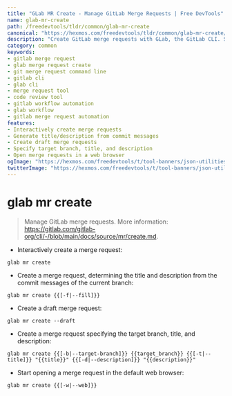 ```yaml
---
title: "GLab MR Create - Manage GitLab Merge Requests | Free DevTools"
name: glab-mr-create
path: /freedevtools/tldr/common/glab-mr-create
canonical: "https://hexmos.com/freedevtools/tldr/common/glab-mr-create/"
description: "Create GitLab merge requests with GLab, the GitLab CLI. Simplify your workflow and manage code reviews efficiently using command-line. Free online tool, no registration required."
category: common
keywords:
- gitlab merge request
- glab merge request create
- git merge request command line
- gitlab cli
- glab cli
- merge request tool
- code review tool
- gitlab workflow automation
- glab workflow
- gitlab merge request automation
features:
- Interactively create merge requests
- Generate title/description from commit messages
- Create draft merge requests
- Specify target branch, title, and description
- Open merge requests in a web browser
ogImage: "https://hexmos.com/freedevtools/t/tool-banners/json-utilities-banner.png"
twitterImage: "https://hexmos.com/freedevtools/t/tool-banners/json-utilities-banner.png"
---
```


# glab mr create

> Manage GitLab merge requests.
> More information: <https://gitlab.com/gitlab-org/cli/-/blob/main/docs/source/mr/create.md>.

- Interactively create a merge request:

`glab mr create`

- Create a merge request, determining the title and description from the commit messages of the current branch:

`glab mr create {{[-f|--fill]}}`

- Create a draft merge request:

`glab mr create --draft`

- Create a merge request specifying the target branch, title, and description:

`glab mr create {{[-b|--target-branch]}} {{target_branch}} {{[-t|--title]}} "{{title}}" {{[-d|--description]}} "{{description}}"`

- Start opening a merge request in the default web browser:

`glab mr create {{[-w|--web]}}`
